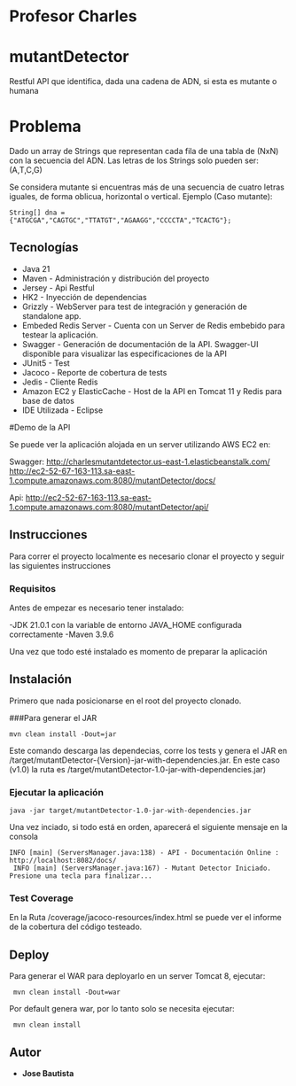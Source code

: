 # Profesor Charles
# mutantDetector
Restful API que identifica, dada una cadena de ADN, si esta es mutante o humana

# Problema

Dado un array de Strings que representan cada fila de una tabla de (NxN) con la secuencia del ADN. Las letras de los Strings solo pueden ser: (A,T,C,G)
 
Se considera mutante si encuentras ​más de una secuencia de cuatro letras iguales​, de forma oblicua, horizontal o vertical. 
 Ejemplo (Caso mutante): 
 
```
String[] dna = {"ATGCGA","CAGTGC","TTATGT","AGAAGG","CCCCTA","TCACTG"}; 
```

## Tecnologías

* Java 21
* Maven - Administración y distribución del proyecto
* Jersey - Api Restful
* HK2 - Inyección de dependencias
* Grizzly - WebServer para test de integración y generación de standalone app. 
* Embeded Redis Server - Cuenta con un Server de Redis embebido para testear la aplicación.
* Swagger - Generación de documentación de la API. Swagger-UI disponible para visualizar las especificaciones de la API
* JUnit5 - Test
* Jacoco - Reporte de cobertura de tests
* Jedis - Cliente Redis
* Amazon EC2 y ElasticCache - Host de la API en Tomcat 11 y Redis para base de datos
* IDE Utilizada - Eclipse


#Demo de la API

Se puede ver la aplicación alojada en un server utilizando AWS EC2 en:

Swagger:
http://charlesmutantdetector.us-east-1.elasticbeanstalk.com/
http://ec2-52-67-163-113.sa-east-1.compute.amazonaws.com:8080/mutantDetector/docs/

Api:
http://ec2-52-67-163-113.sa-east-1.compute.amazonaws.com:8080/mutantDetector/api/

## Instrucciones

Para correr el proyecto localmente es necesario clonar el proyecto y seguir las siguientes instrucciones

### Requisitos

Antes de empezar es necesario tener instalado:

-JDK 21.0.1 con la variable de entorno JAVA_HOME configurada correctamente
-Maven 3.9.6

Una vez que todo esté instalado es momento de preparar la aplicación


## Instalación

Primero que nada posicionarse en el root del proyecto clonado.

###Para generar el JAR

```
mvn clean install -Dout=jar
```

Este comando descarga las dependecias, corre los tests y genera el JAR en /target/mutantDetector-{Version}-jar-with-dependencies.jar. 
En este caso (v1.0) la ruta es /target/mutantDetector-1.0-jar-with-dependencies.jar)


### Ejecutar la aplicación

```
java -jar target/mutantDetector-1.0-jar-with-dependencies.jar
```

Una vez inciado, si todo está en orden, aparecerá el siguiente mensaje en la consola

```
INFO [main] (ServersManager.java:138) - API - Documentación Online : http://localhost:8082/docs/
 INFO [main] (ServersManager.java:167) - Mutant Detector Iniciado.
Presione una tecla para finalizar...
```

### Test Coverage


En la Ruta /coverage/jacoco-resources/index.html se puede ver el informe de la cobertura del código testeado.


## Deploy

Para generar el WAR para deployarlo en un server Tomcat 8, ejecutar:

```
 mvn clean install -Dout=war
```

Por default genera war, por lo tanto solo se necesita ejecutar:

```
 mvn clean install
```


## Autor

* **Jose Bautista**

